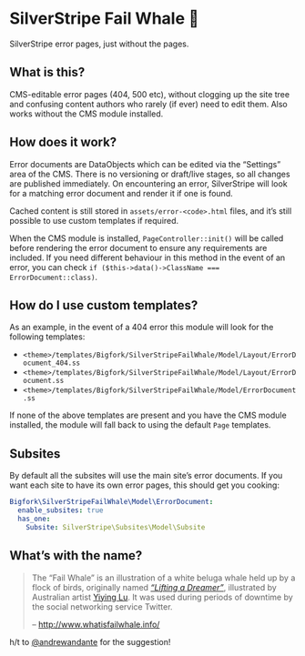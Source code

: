 # SilverStripe Fail Whale 🐳

SilverStripe error pages, just without the pages.

## What is this?

CMS-editable error pages (404, 500 etc), without clogging up the site tree and confusing content authors who rarely (if ever) need to edit them. Also works without the CMS module installed.

## How does it work?

Error documents are DataObjects which can be edited via the “Settings” area of the CMS. There is no versioning or draft/live stages, so all changes are published immediately. On encountering an error, SilverStripe will look for a matching error document and render it if one is found.

Cached content is still stored in `assets/error-<code>.html` files, and it’s still possible to use custom templates if required.

When the CMS module is installed, `PageController::init()` will be called before rendering the error document to ensure any requirements are included. If you need different behaviour in this method in the event of an error, you can check `if ($this->data()->ClassName === ErrorDocument::class)`.

## How do I use custom templates?

As an example, in the event of a 404 error this module will look for the following templates:

- `<theme>/templates/Bigfork/SilverStripeFailWhale/Model/Layout/ErrorDocument_404.ss`
- `<theme>/templates/Bigfork/SilverStripeFailWhale/Model/Layout/ErrorDocument.ss`
- `<theme>/templates/Bigfork/SilverStripeFailWhale/Model/ErrorDocument.ss`

If none of the above templates are present and you have the CMS module installed, the module will fall back to using the default `Page` templates.

## Subsites
By default all the subsites will use the main site’s error documents. If you want each site to have its own error pages, this should get you cooking:

```yml
Bigfork\SilverStripeFailWhale\Model\ErrorDocument:
  enable_subsites: true
  has_one:
    Subsite: SilverStripe\Subsites\Model\Subsite
```

## What’s with the name?

> The “Fail Whale” is an illustration of a white beluga whale held up by a flock of birds, originally named <a title="The Origin of Twitter's &quot;Fail Whale&quot; - Mashable" href="http://mashable.com/2010/08/01/fail-whale-designer-interview/" target="_blank"><em>“Lifting a Dreamer”</em></a>, illustrated by Australian artist <a title="YIYING LU on Twitter" href="http://twitter.com/yiyinglu" target="_blank">Yiying Lu</a>. It was used during periods of downtime by the social networking service Twitter.
>
> &ndash; http://www.whatisfailwhale.info/

h/t to <a href="https://github.com/andrewandante">@andrewandante</a> for the suggestion!
